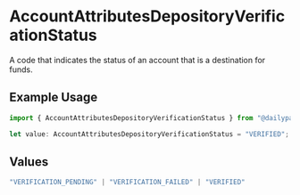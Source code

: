# AccountAttributesDepositoryVerificationStatus

A code that indicates the status of an account that is a destination for funds.

## Example Usage

```typescript
import { AccountAttributesDepositoryVerificationStatus } from "@dailypay/dailypay/models";

let value: AccountAttributesDepositoryVerificationStatus = "VERIFIED";
```

## Values

```typescript
"VERIFICATION_PENDING" | "VERIFICATION_FAILED" | "VERIFIED"
```